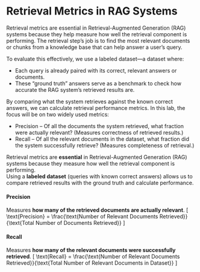 <h1>Retrieval Metrics in RAG Systems</h1>

<p>Retrieval metrics are essential in Retrieval-Augmented Generation (RAG) systems because they help measure how well the retrieval component is performing. The retrieval step’s job is to find the most relevant documents or chunks from a knowledge base that can help answer a user’s query.</p>

To evaluate this effectively, we use a labeled dataset—a dataset where:

<ul>
  <li>Each query is already paired with its correct, relevant answers or documents.</li>
  <li>These “ground truth” answers serve as a benchmark to check how accurate the RAG system’s retrieved results are.</li>
</ul>

By comparing what the system retrieves against the known correct answers, we can calculate retrieval performance metrics. In this lab, the focus will be on two widely used metrics:

<ul>
  <li>Precision – Of all the documents the system retrieved, what fraction were actually relevant? (Measures correctness of retrieved results.)</li>
  <li>Recall – Of all the relevant documents in the dataset, what fraction did the system successfully retrieve? (Measures completeness of retrieval.)</li>
</ul>

Retrieval metrics are **essential** in Retrieval-Augmented Generation (RAG) systems because they measure how well the retrieval component is performing.  
Using a **labeled dataset** (queries with known correct answers) allows us to compare retrieved results with the ground truth and calculate performance.

#### Precision
Measures **how many of the retrieved documents are actually relevant**.
\[
\text{Precision} = \frac{\text{Number of Relevant Documents Retrieved}}{\text{Total Number of Documents Retrieved}}
\]

#### Recall
Measures **how many of the relevant documents were successfully retrieved**.
\[
\text{Recall} = \frac{\text{Number of Relevant Documents Retrieved}}{\text{Total Number of Relevant Documents in Dataset}}
\]




